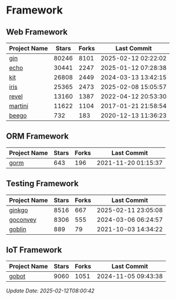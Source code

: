 # Framework

## Web Framework
| Project Name | Stars | Forks | Last Commit |
| ------------ | ----- | ----- | ----------- |
| [gin](https://github.com/gin-gonic/gin) | 80246 | 8101 | 2025-02-12 02:22:02 |
| [echo](https://github.com/labstack/echo) | 30441 | 2247 | 2025-01-12 07:28:38 |
| [kit](https://github.com/go-kit/kit) | 26808 | 2449 | 2024-03-13 13:42:15 |
| [iris](https://github.com/kataras/iris) | 25365 | 2473 | 2025-02-08 15:05:57 |
| [revel](https://github.com/revel/revel) | 13160 | 1387 | 2022-04-12 20:53:30 |
| [martini](https://github.com/go-martini/martini) | 11622 | 1104 | 2017-01-21 21:58:54 |
| [beego](https://github.com/astaxie/beego) | 732 | 183 | 2020-12-13 11:36:23 |

## ORM Framework
| Project Name | Stars | Forks | Last Commit |
| ------------ | ----- | ----- | ----------- |
| [gorm](https://github.com/jinzhu/gorm) | 643 | 196 | 2021-11-20 01:15:37 |

## Testing Framework
| Project Name | Stars | Forks | Last Commit |
| ------------ | ----- | ----- | ----------- |
| [ginkgo](https://github.com/onsi/ginkgo) | 8516 | 667 | 2025-02-11 23:05:08 |
| [goconvey](https://github.com/smartystreets/goconvey) | 8306 | 555 | 2024-03-06 06:24:57 |
| [goblin](https://github.com/franela/goblin) | 889 | 79 | 2021-10-03 14:34:22 |

## IoT Framework
| Project Name | Stars | Forks | Last Commit |
| ------------ | ----- | ----- | ----------- |
| [gobot](https://github.com/hybridgroup/gobot) | 9060 | 1051 | 2024-11-05 09:43:38 |

*Update Date: 2025-02-12T08:00:42*